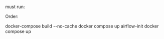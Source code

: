 must run:

Order:

docker-compose build --no-cache 
docker compose up airflow-init
docker compose up